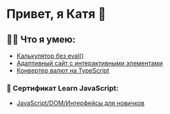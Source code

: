 # Привет, я Катя 👋


## :woman_technologist: Что я умею:

- [Калькулятор без eval()](https://github.com/apaetus/Calculator)
- [Адаптивный сайт с интерактивными элементами](https://github.com/apaetus/Site-layout)
- [Конвертер валют на TypeScript](https://github.com/apaetus/rate-calculator)

### :open_book: Сертификат Learn JavaScript:
- [JavaScript/DOM/Интерфейсы для новичков](https://learn.javascript.ru/courses/jsbasic-20240520/katharina00000/ru/certificate.jpg)
